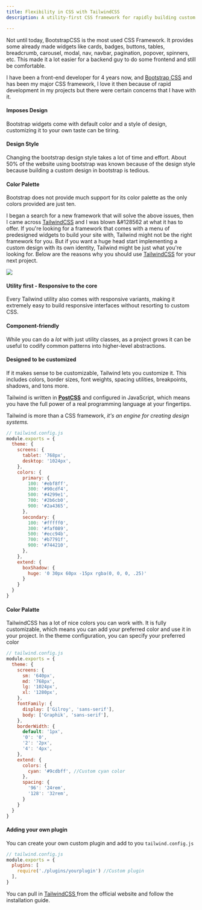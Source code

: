 ```yaml
---
title: Flexibility in CSS with TailwindCSS
description: A utility-first CSS framework for rapidly building custom designs.

---
```

Not until today, BootstrapCSS is the most used CSS Framework. It provides some already made widgets like cards, badges, buttons, tables, breadcrumb, carousel, modal, nav, navbar, pagination, popover, spinners, etc. This made it a lot easier for a backend guy to do some frontend and still be comfortable.

I have been a front-end developer for 4 years now, and [Bootstrap CSS](https://get.bootstrap.com "BootstrapCSS")  and has been my major CSS framework, I love it then because of rapid development in my projects but there were certain concerns that I have with it.

#### **Imposes Design**

Bootstrap widgets come with default color and a style of design, customizing it to your own taste can be tiring.

#### **Design Style**

Changing the bootstrap design style takes a lot of time and effort.  About 50% of the website using bootstrap was known because of the design style because building a custom design in bootstrap is tedious.

#### **Color Palette**

Bootstrap does not provide much support for its color palette as the only colors provided are just ten.

I began a search for a new framework that will solve the above issues, then I came across [TailwindCSS](https://tailwindcss.com/ "Tailwindcss") and I was blown &#128562 at what it has to offer. If you're looking for a framework that comes with a menu of predesigned widgets to build your site with, Tailwind might not be the right framework for you. But if you want a huge head start implementing a custom design with its own identity, Tailwind might be just what you're looking for. Below are the reasons why you should use [TailwindCSS](https://tailwindcss.com "Tailwindcss") for your next project.

![](https://dotdev.co/wp-content/uploads/2019/06/stateofcss2019.png)

#### **Utility first - Responsive to the core**

Every Tailwind utility also comes with responsive variants, making it extremely easy to build responsive interfaces without resorting to custom CSS.

#### **Component-friendly**

While you can do a _lot_ with just utility classes, as a project grows it can be useful to codify common patterns into higher-level abstractions.

#### **Designed to be customized**

If it makes sense to be customizable, Tailwind lets you customize it. This includes colors, border sizes, font weights, spacing utilities, breakpoints, shadows, and tons more.

Tailwind is written in [**PostCSS**](http://postcss.org/) and configured in JavaScript, which means you have the full power of a real programming language at your fingertips.

Tailwind is more than a CSS framework, _it's an engine for creating design systems._

```js
// tailwind.config.js
module.exports = {
  theme: {
    screens: {
      tablet: '768px',
      desktop: '1024px',
    },
    colors: {
      primary: {
        100: '#ebf8ff',
        300: '#90cdf4',
        500: '#4299e1',
        700: '#2b6cb0',
        900: '#2a4365',
      },
      secondary: {
        100: '#fffff0',
        300: '#faf089',
        500: '#ecc94b',
        700: '#b7791f',
        900: '#744210',
      },
    },
    extend: {
      boxShadow: {
        huge: '0 30px 60px -15px rgba(0, 0, 0, .25)'
      }
    }
  }
}
```

#### **Color Palatte**

TailwindCSS has a lot of nice colors you can work with. It is fully customizable, which means you can add your preferred color and use it in your project. In the theme configuration, you can specify your preferred color

```js
// tailwind.config.js
module.exports = {
  theme: {
    screens: {
      sm: '640px',
      md: '768px',
      lg: '1024px',
      xl: '1280px',
    },
    fontFamily: {
      display: ['Gilroy', 'sans-serif'],
      body: ['Graphik', 'sans-serif'],
    },
    borderWidth: {
      default: '1px',
      '0': '0',
      '2': '2px',
      '4': '4px',
    },
    extend: {
      colors: {
        cyan: '#9cdbff', //Custom cyan color
      },
      spacing: {
        '96': '24rem',
        '128': '32rem',
      }
    }
  }
}
```

#### **Adding your own plugin**

You can create your own custom plugin and add to you `tailwind.config.js`

```js
// tailwind.config.js
module.exports = {
  plugins: [
    require('./plugins/yourplugin') //Custom plugin
  ],
}
```

You can pull in [TailwindCSS ](https://tailwindcss.com/docs/installation "Tailwind Docs")from the official website and follow the installation guide.
